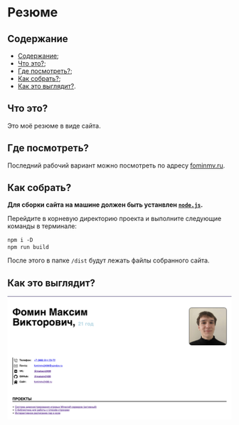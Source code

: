 # Резюме

## Содержание

- [Содержание](#содержание);
- [Что это?](#что-это);
- [Где посмотреть?](#где-посмотреть);
- [Как собрать?](#как-собрать);
- [Как это выглядит?](#как-это-выглядит).

## Что это?

Это моё резюме в виде сайта.

## Где посмотреть?

Последний рабочий вариант можно посмотреть по адресу [fominmv.ru](https://fominmv.ru).

## Как собрать?

__Для сборки сайта на машине должен быть устанвлен [`node.js`](https://nodejs.org/ru).__

Перейдите в корневую директорию проекта и выполните следующие команды в терминале:

```console
npm i -D
npm run build
```

После этого в папке `/dist` будут лежать файлы собранного сайта.

## Как это выглядит?

![Screenshot](/images/Screenshot.png)
